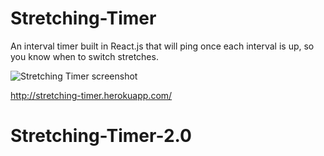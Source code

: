 # Stretching-Timer
An interval timer built in React.js that will ping once each interval is up, so you know when to switch stretches.

![Stretching Timer screenshot](/public/timer2.png)

http://stretching-timer.herokuapp.com/
# Stretching-Timer-2.0
